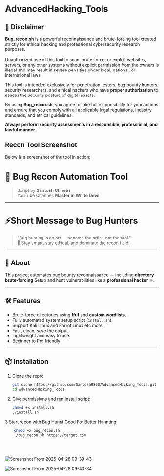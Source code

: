 # AdvancedHacking_Tools
## 📜 Disclaimer

**Bug_recon.sh** is a powerful reconnaissance and brute-forcing tool created strictly for ethical hacking and professional cybersecurity research purposes.  
<br>
Unauthorized use of this tool to scan, brute-force, or exploit websites, servers, or any other systems without explicit permission from the owners is illegal and may result in severe penalties under local, national, or international laws.  

This tool is intended exclusively for penetration testers, bug bounty hunters, security researchers, and ethical hackers who have **proper authorization** to assess the security posture of digital assets.  

By using **Bug_recon.sh**, you agree to take full responsibility for your actions and ensure that you comply with all applicable legal regulations, industry standards, and ethical guidelines.  

**Always perform security assessments in a responsible, professional, and lawful manner.**

## Recon Tool Screenshot
Below is a screenshot of the tool in action:

# 🚀 Bug Recon Automation Tool

> Script by **Santosh Chhetri**  
> YouTube Channel: **Master in White Devil**

---

# ⚡Short Message to Bug Hunters
> "Bug hunting is an art — become the artist, not the tool." <br>
> 🎯 Stay smart, stay ethical, and dominate the recon field!
---

## 🧩 About

This project automates bug bounty reconnaissance — including **directory brute-forcing** 
Setup and hunt vulnerabilities like a **professional hacker** 🔥.

---

## 🛠 Features
- Brute-force directories using **ffuf** and **custom wordlists**.
- Fully automated system setup script (`install.sh`).
- Support Kali Linux and Parrot Linux etc more.
- Fast, clean, save the output.
- Lightweight and easy to use.
- Beginner to Pro friendly
  

---

## 📦 Installation

1. Clone the repo:
    ```bash
    git clone https://github.com/Santosh9800/AdvancedHacking_Tools.git
    cd AdvancedHacking_Tools
    ```

2. Give permissions and run install script:
    ```bash
    chmod +x install.sh
    ./install.sh
    ```
3 Start recon with Bug Hunnt Good For Better Hunnting:
```bash
    chmod +x bug_recon.sh
    ./bug_recon.sh https://target.com

```
<br> <br>

![Screenshot From 2025-04-28 09-39-43](https://github.com/user-attachments/assets/7fb31514-5dfb-41ab-b034-0e981f0f1460) <br>


![Screenshot From 2025-04-28 09-40-34](https://github.com/user-attachments/assets/35d90d51-31b3-4857-8cef-54925d8a1519)

